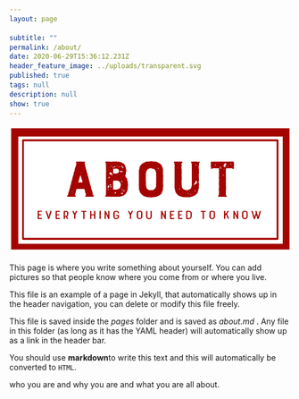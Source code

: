 ```yaml
---
layout: page

subtitle: ""
permalink: /about/
date: 2020-06-29T15:36:12.231Z
header_feature_image: ../uploads/transparent.svg
published: true
tags: null
description: null
show: true
---
```

![](../uploads/about-header-that-fits2.png)

This page is where you write something about yourself. You can add pictures so that people know where you come from or where you live.

This file is an example of a page in Jekyll, that automatically shows up in the header navigation, you can delete or modify this file freely.

This file is saved inside the *pages* folder and is saved as *about.md* . Any file in this folder (as long as it has  the YAML header) will automatically show up as a link in the header bar.

You should use **markdown**to write this text and this will automatically be converted to `HTML`.

who you are and why you are and what you are all about.
